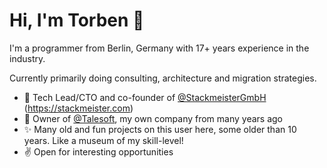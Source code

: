 # Hi, I'm Torben 👋

I'm a programmer from Berlin, Germany with 17+ years experience in the industry.

Currently primarily doing consulting, architecture and migration strategies.

- 👔 Tech Lead/CTO and co-founder of [@StackmeisterGmbH](https://github.com/StackmeisterGmbH) (https://stackmeister.com)
- 🏈 Owner of [@Talesoft](https://github.com/Talesoft), my own company from many years ago
- ✨ Many old and fun projects on this user here, some older than 10 years. Like a museum of my skill-level!
- ✌️ Open for interesting opportunities
